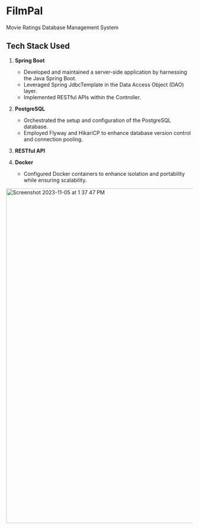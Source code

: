 # FilmPal
Movie Ratings Database Management System

## Tech Stack Used
1. **Spring Boot**
   - Developed and maintained a server-side application by harnessing the Java Spring Boot.
   - Leveraged Spring JdbcTemplate in the Data Access Object (DAO) layer.
   - Implemented RESTful APIs within the Controller.

2. **PostgreSQL**
   - Orchestrated the setup and configuration of the PostgreSQL database.
   - Employed Flyway and HikariCP to enhance database version control and connection pooling.

3. **RESTful API**

4. **Docker**
   - Configured Docker containers to enhance isolation and portability while ensuring scalability.


<img width="901" alt="Screenshot 2023-11-05 at 1 37 47 PM" src="https://github.com/chloez21/FilmPal/assets/86437004/b4f7f79d-8d83-4547-bf1a-d13c15568032">
